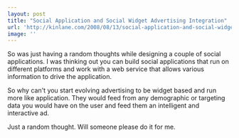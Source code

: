 ```yaml
---
layout: post
title: "Social Application and Social Widget Advertising Integration"
url: 'http://kinlane.com/2008/08/13/social-application-and-social-widget-advertising-integration/'
image: ''
---
```


So was just having a random thoughts while designing a couple of social applications. I was thinking out you can build social applications that run on different platforms and work with a web service that allows various information to drive the application.

So why can't you start evolving advertising to be widget based and run more like application. They would feed from any demographic or targeting data you would have on the user and feed them an intelligent and interactive ad.

Just a random thought. Will someone please do it for me.